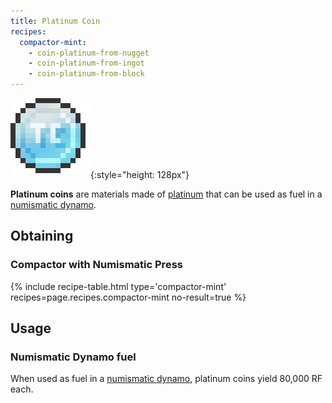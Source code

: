 ```yaml
---
title: Platinum Coin
recipes:
  compactor-mint:
    - coin-platinum-from-nugget
    - coin-platinum-from-ingot
    - coin-platinum-from-block
---
```


![Platinum coin](/assets/images/thermal-foundation/coin-platinum.png){:style="height: 128px"}


**Platinum coins** are materials made of
[platinum](/docs/thermal-foundation/items/materials/ingots/platinum-ingot/) that
can be used as fuel in a [numismatic
dynamo](/docs/thermal-expansion/dynamos/numismatic-dynamo/).


Obtaining
---------

### Compactor with Numismatic Press
{% include recipe-table.html type='compactor-mint' recipes=page.recipes.compactor-mint no-result=true %}


Usage
-----

### Numismatic Dynamo fuel
When used as fuel in a [numismatic
dynamo](/docs/thermal-expansion/dynamos/numismatic-dynamo/), platinum coins
yield 80,000 RF each.
